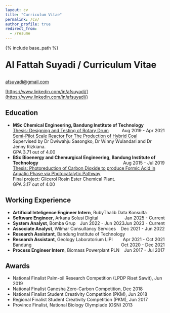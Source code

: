 ```yaml
---
layout: cv
title: "Curriculum Vitae"
permalink: /cv/
author_profile: true
redirect_from:
  - /resume
---
```


{% include base_path %}
<p style="font-size: 2em; font-weight: bold;">Al Fattah Suyadi / Curriculum Vitae</p>

[afsuyadi@gmail.com](mailto:afsuyadi@gmail.com)

[https://www.linkedin.com/in/afsuyadi/](https://www.linkedin.com/in/afsuyadi/)

## Education

* **MSc Chemical Engineering, Bandung Institute of Technology** <span style="float: right;">Aug 2019 - Apr 2021</span><br>
  <span class='desc'>[Thesis: Designing and Testing of Rotary Drum Semi-Pilot Scale Reactor For The Production of Hybrid Coal](https://digilib.itb.ac.id/gdl/view/54664/)</span><br>
  <span class='desc'>Supervised by Dr Dwiwahju Sasongko, Dr Winny Wulandari and Dr Jenny Rizkiana.</span><br>
  <span class='desc'>GPA 3.71 out of 4.00</span><br>
* **BSc Bioenergy and Chemurgical Engineering, Bandung Institute of Technology** <span style="float: right;">Aug 2015 - Jul 2019</span>\
  <span class='desc'>[Thesis: Photoreduction of Carbon Dioxide to produce Formic Acid in Aquatic Phase via Photocatalytic Pathway](https://doi.org/10.30598/ijcr.2020.8-jen)</span><br>
  <span class='desc'>Final project: Glicerol Rosin Ester Chemical Plant.</span><br>
  <span class='desc'>GPA 3.17 out of 4.00</span><br>


## Working Experience

* **Artificial Inteligence Engineer Intern**, RubyThalib Data Konsulta <span style="float: right;"> Jan 2025 - Current</span>
* **Software Engineer**, Arkana Solusi Digital <span style="float: right;"> Jun 2023 - Current</span>
* **System Analyst**, Bomba Grup <span style="float: right;"> Jun 2022 - Jun 2023</span>
* **Associate Analyst**, Wilmar Consultancy Services <span style="float: right;"> Dec 2021 - Jun 2022</span>
* **Research Assistant**, Bandung Institute of Technology <span style="float: right;"> Apr 2021 - Oct 2021</span>
* **Research Assistant**, Geology Laboratorium LIPI Bandung <span style="float: right;"> Oct 2020 - Dec 2021</span>
* **Process Engineer Intern**, Biomass Powerplant PLN <span style="float: right;"> Jun 2017 - Jul 2017 </span>

## Awards

* National Finalist Palm-oil Research Competition (LPDP Riset Sawit), Jun 2019
* National Finalist Ganesha Zero-Carbon Competition, Dec 2018
* National Finalist Student Creativity Competition (PKM), Jun 2018
* Regional Finalist Student Creativity Competition (PKM), Jun 2017
* Province Finalist, National Biology Olympiade (OSN) 2013
